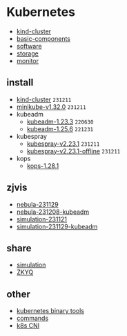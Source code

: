 # Kubernetes

* [kind-cluster](kind-cluster.md)
* [basic-components](basic%20components/README.md)
* [software](software/README.md)
* [storage](storage/README.md)
* [monitor](monitor/README.md)

## install
* [kind-cluster](install/kind-cluster/README.md) `231211`
* [minikube-v1.32.0](install/minikube-v1.32.0/README.md) `231211`
* kubeadm
    + [kubeadm-1.23.3](install/kubeadm-1.23.3/README.md) `220630`
    + [kubeadm-1.25.6](install/kubeadm-1.25.6/README.md) `221231`
* kubespray
    + [kubespray-v2.23.1](install/kubespray-v2.23.1/README.md) `231211`
    + [kubespray-v2.23.1-offline](install/kubespray-v2.23.1-offline/README.md) `231211`
* kops
    + [kops-1.28.1](install/kops-1.28.1/README.md)

## zjvis
* [nebula-231129](install/nebula-231129/README.md)
* [nebula-231208-kubeadm](install/nebula-231208/README.md)
* [simulation-231121](install/simulation-231121/README.md)
* [simulation-231129-kubeadm](install/simulation-231129/README.md)

## share
* [simulation](share/simulation.md)
* [ZKYQ](share/ZKYQ.md)

## other
* [kubernetes binary tools](install/kind-cluster/binary_tools.md)
* [commands](resources/commands.md)
* [k8s CNI](resources/k8s-CNI.md)

